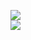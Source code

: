 [![](https://img.shields.io/badge/Made%20With-Github%20Spray-lightgrey.svg?style=for-the-badge&logo=github)](https://github.com/Annihil/github-spray#29282)  
[![](https://i.imgur.com/2DrTn0Z.gif)](https://github.com/Annihil/github-spray)